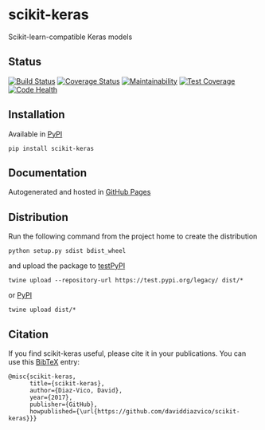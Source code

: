# scikit-keras
Scikit-learn-compatible Keras models

## Status
[![Build Status](https://travis-ci.org/daviddiazvico/scikit-keras.svg?branch=master)](https://travis-ci.org/daviddiazvico/scikit-keras)
[![Coverage Status](https://coveralls.io/repos/github/daviddiazvico/scikit-keras/badge.svg)](https://coveralls.io/github/daviddiazvico/scikit-keras)
[![Maintainability](https://api.codeclimate.com/v1/badges/a37c9ee152b41a0cb577/maintainability)](https://codeclimate.com/github/daviddiazvico/scikit-keras/maintainability)
[![Test Coverage](https://api.codeclimate.com/v1/badges/a37c9ee152b41a0cb577/test_coverage)](https://codeclimate.com/github/daviddiazvico/scikit-keras/test_coverage)
[![Code Health](https://landscape.io/github/daviddiazvico/scikit-keras/master/landscape.svg?style=flat)](https://landscape.io/github/daviddiazvico/scikit-keras/master)

## Installation
Available in [PyPI](https://pypi.python.org/pypi?:action=display&name=scikit-keras)
```
pip install scikit-keras
```

## Documentation
Autogenerated and hosted in [GitHub Pages](https://daviddiazvico.github.io/scikit-keras/)

## Distribution
Run the following command from the project home to create the distribution
```
python setup.py sdist bdist_wheel
```
and upload the package to [testPyPI](https://testpypi.python.org/)
```
twine upload --repository-url https://test.pypi.org/legacy/ dist/*
```
or [PyPI](https://pypi.python.org/)
```
twine upload dist/*
```

## Citation
If you find scikit-keras useful, please cite it in your publications. You can use this [BibTeX](http://www.bibtex.org/) entry:
```
@misc{scikit-keras,
      title={scikit-keras},
      author={Diaz-Vico, David},
      year={2017},
      publisher={GitHub},
      howpublished={\url{https://github.com/daviddiazvico/scikit-keras}}}
```